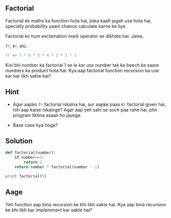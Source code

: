 ## Factorial
Factorial ek maths ka function hota hai, jiska kaafi jagah use hota hai, specially probability yaani chance calculate karne ke liye.

Factorial ko hum exclamation mark operator se dikhate hai. Jaise,

`7!`, `9!`, etc.

```python
7! => 7 * 6 * 5 * 4 * 3 * 2 * 1
```
Kisi bhi number ka factorial 1 se le kar uss number tak ke beech ke saare numbers ka product hota hai. Kya aap factorial function recursion ka use kar kar likh sakte hai?

## Hint
- Agar aapko `7!` factorial nikalna hai, aur aapke paas `6!` factorial given hai, toh aap kaise nikaloge? Agar aap yeh sahi se soch paa rahe hai, phir program likhna asaan ho jayega.

- Base case kya hoga?

## Solution
```python
def factorial(number):
    if number==1:
        return 1
    return number * factorial(number - 1)

print factorial(5)
```

## Aage
Yeh function aap bina recursion ke bhi likh sakte hai. Kya aap bina recursion ke bhi likh kar implemment kar sakte hai?
